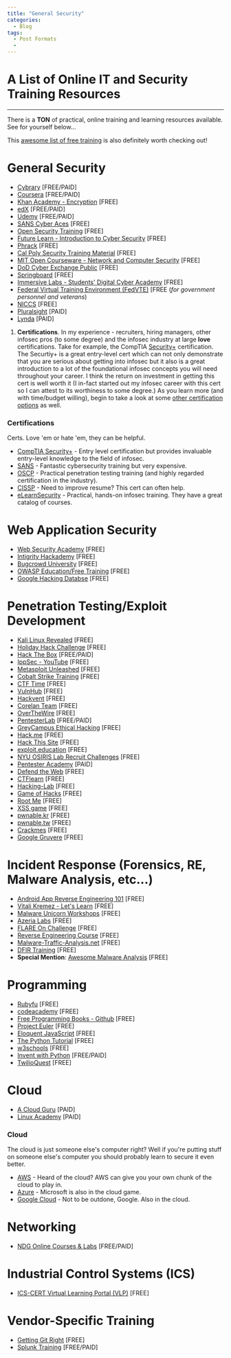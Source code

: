```yaml
---
title: "General Security"
categories:
  - Blog
tags:
  - Post Formats
  -
---
```

# A List of Online IT and Security Training Resources
---

There is a __TON__ of practical, online training and learning resources available. See for yourself below...

This [awesome list of free training](https://coopsec.github.io/talk/MegaList/) is also definitely worth checking out!

# General Security
* [Cybrary](https://www.cybrary.it) [FREE/PAID]
* [Coursera](https://www.coursera.org) [FREE/PAID]
* [Khan Academy - Encryption](https://www.khanacademy.org/computing/computer-science/cryptography/crypt/v/intro-to-cryptography) [FREE]
* [edX](https://www.edx.org/course?search_query=cybersecurity) [FREE/PAID]
* [Udemy](https://www.udemy.com) [FREE/PAID]
* [SANS Cyber Aces](https://www.cyberaces.org/courses.html) [FREE]
* [Open Security Training](http://opensecuritytraining.info/Training.html) [FREE]
* [Future Learn - Introduction to Cyber Security](https://www.futurelearn.com/courses/introduction-to-cyber-security) [FREE]
* [Phrack](http://phrack.org) [FREE]
* [Cal Poly Security Training Material](https://security.calpoly.edu/content/training/index) [FREE]
* [MIT Open Courseware - Network and Computer Security](https://ocw.mit.edu/courses/electrical-engineering-and-computer-science/6-857-network-and-computer-security-spring-2014/) [FREE]
* [DoD Cyber Exchange Public](https://public.cyber.mil/cyber-training/training-catalog/) [FREE]
* [Springboard](https://www.springboard.com/resources/learning-paths/cybersecurity-foundations/) [FREE]
* [Immersive Labs - Students' Digital Cyber Academy](https://dca.immersivelabs.online/register) [FREE]
* [Federal Virtual Training Environment (FedVTE)](https://niccs.us-cert.gov/training/federal-virtual-training-environment-fedvte) [FREE (_for government personnel and veterans_)
* [NICCS](https://niccs.us-cert.gov/training) [FREE]
* [Pluralsight](https://www.pluralsight.com) [PAID]
* [Lynda](https://www.lynda.com/Security-training-tutorials/2069-0.html) [PAID]

1. __Certifications__. In my experience - recruiters, hiring managers, other infosec pros (to some degree) and the infosec industry at large __love__ certifications. Take for example, the CompTIA [Security+](https://certification.comptia.org/certifications/security) certification. The Securtiy+ is a great entry-level cert which can not only demonstrate that you are serious about getting into infosec but it also is a great introduction to a lot of the foundational infosec concepts you will need throughout your career. I think the return on investment in getting this cert is well worth it (I in-fact started out my infosec career with this cert so I can attest to its worthiness to some degree.) As you learn more (and with time/budget willing), begin to take a look at some [other certification options](#certifications) as well.

### Certifications
Certs. Love 'em or hate 'em, they can be helpful.

* [CompTIA Security+](https://certification.comptia.org/certifications/security) - Entry level certification but provides invaluable entry-level knowledge to the field of infosec.
* [SANS](https://www.sans.org) - Fantastic cybersecurity training but very expensive.
* [OSCP](https://www.offensive-security.com/information-security-certifications/oscp-offensive-security-certified-professional/) - Practical penetration testing training (and highly regarded certification in the industry).
* [CISSP](https://www.isc2.org/Certifications/CISSP) - Need to improve resume? This cert can often help.
* [eLearnSecurity](https://www.elearnsecurity.com) - Practical, hands-on infosec training. They have a great catalog of courses.

# Web Application Security
* [Web Security Academy](https://portswigger.net/web-security) [FREE]
* [Intigrity Hackademy](https://blog.intigriti.com/hackademy/) [FREE]
* [Bugcrowd University](https://github.com/bugcrowd/bugcrowd_university) [FREE]
* [OWASP Education/Free Training](https://www.owasp.org/index.php/Education/Free_Training) [FREE]
* [Google Hacking Databse](https://www.exploit-db.com/google-hacking-database) [FREE]

# Penetration Testing/Exploit Development
* [Kali Linux Revealed](https://kali.training/lessons/introduction/) [FREE]
* [Holiday Hack Challenge](https://holidayhackchallenge.com/) [FREE]
* [Hack The Box](https://www.hackthebox.eu) [FREE/PAID]
* [IppSec - YouTube](https://www.youtube.com/results?search_query=ippsec) [FREE]
* [Metasploit Unleashed](https://www.offensive-security.com/metasploit-unleashed/) [FREE]
* [Cobalt Strike Training](https://www.cobaltstrike.com/training) [FREE]
* [CTF Time](https://ctftime.org) [FREE]
* [VulnHub](https://www.vulnhub.com) [FREE]
* [Hackvent](https://0xdf.gitlab.io) [FREE]
* [Corelan Team](https://www.corelan.be/index.php/category/security/exploit-writing-tutorials/) [FREE]
* [OverTheWire](https://overthewire.org/wargames/) [FREE]
* [PentesterLab](https://pentesterlab.com/exercises?dir=desc&only=free&sort=published_at) [FREE/PAID]
* [GreyCampus Ethical Hacking](https://www.greycampus.com/opencampus/ethical-hacking/what-is-hacking) [FREE]
* [Hack.me](https://hack.me) [FREE]
* [Hack This Site](https://www.hackthissite.org) [FREE]
* [exploit.education](http://exploit.education) [FREE]
* [NYU OSIRIS Lab Recruit Challenges](https://recruit.osiris.cyber.nyu.edu) [FREE]
* [Pentester Academy](https://www.pentesteracademy.com/topics) [PAID]
* [Defend the Web](https://defendtheweb.net/?hackthis) [FREE]
* [CTFlearn](https://ctflearn.com) [FREE]
* [Hacking-Lab](https://www.hacking-lab.com/index.html) [FREE]
* [Game of Hacks](http://www.gameofhacks.com) [FREE]
* [Root Me](https://www.root-me.org/?lang=en) [FREE]
* [XSS game](https://xss-game.appspot.com) [FREE]
* [pwnable.kr](http://pwnable.kr) [FREE]
* [pwnable.tw](https://pwnable.tw) [FREE]
* [Crackmes](https://crackmes.one) [FREE]
* [Google Gruyere](https://google-gruyere.appspot.com) [FREE]

# Incident Response (Forensics, RE, Malware Analysis, etc...)
* [Android App Reverse Engineering 101](https://maddiestone.github.io/AndroidAppRE/) [FREE]
* [Vitali Kremez - Let's Learn](https://www.vkremez.com) [FREE]
* [Malware Unicorn Workshops](https://malwareunicorn.org/#/workshops) [FREE]
* [Azeria Labs](https://azeria-labs.com) [FREE]
* [FLARE On Challenge](http://flare-on.com) [FREE]
* [Reverse Engineering Course](https://github.com/0xZ0F/Z0FCourse_ReverseEngineering) [FREE]
* [Malware-Traffic-Analysis.net](https://www.malware-traffic-analysis.net) [FREE]
* [DFIR Training](https://www.dfir.training/resources/downloads/ctf-forensic-test-images) [FREE]
* __Special Mention__: [Awesome Malware Analysis](https://github.com/rshipp/awesome-malware-analysis) [FREE]

# Programming
* [Rubyfu](https://rubyfu.net) [FREE]
* [codeacademy](https://www.codecademy.com) [FREE]
* [Free Programming Books - Github](https://github.com/EbookFoundation/free-programming-books/blob/master/free-programming-books.md#professional-development) [FREE]
* [Project Euler](https://projecteuler.net) [FREE]
* [Eloquent JavaScript](https://eloquentjavascript.net) [FREE]
* [The Python Tutorial](https://docs.python.org/3/tutorial/index.html) [FREE]
* [w3schools](https://www.w3schools.com) [FREE]
* [Invent with Python](http://inventwithpython.com) [FREE/PAID]
* [TwilioQuest](https://www.twilio.com/quest) [FREE]

# Cloud
* [A Cloud Guru](https://acloud.guru) [PAID]
* [Linux Academy](https://linuxacademy.com) [PAID]

### Cloud
The cloud is just someone else's computer right? Well if you're putting stuff on someone else's computer you should probably learn to secure it even better.

* [AWS](https://aws.amazon.com) - Heard of the cloud? AWS can give you your own chunk of the cloud to play in.
* [Azure](https://azure.microsoft.com) - Microsoft is also in the cloud game.
* [Google Cloud](https://cloud.google.com) - Not to be outdone, Google. Also in the cloud.

# Networking
* [NDG Online Courses & Labs](https://www.netdevgroup.com/online/courses/cybersecurity?vendor=Palo+Alto+Networks) [FREE/PAID]

# Industrial Control Systems (ICS)
* [ICS-CERT Virtual Learning Portal (VLP)](https://ics-cert-training.inl.gov/learn) [FREE]

# Vendor-Specific Training
* [Getting Git Right](https://www.atlassian.com/git) [FREE]
* [Splunk Training](https://www.splunk.com/en_us/training/free-courses/splunk-fundamentals-1.html) [FREE/PAID]
